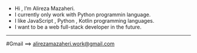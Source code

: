 * Hi , I’m Alireza Mazaheri.
* I currently only work with Python programmin language.
* I like JavaScript , Python , Kotlin programming languages.
* I want to be a web full-stack developer in the future.
------------------------------------------------------------
#Gmail ==> alirezamazaheri.work@gmail.com
